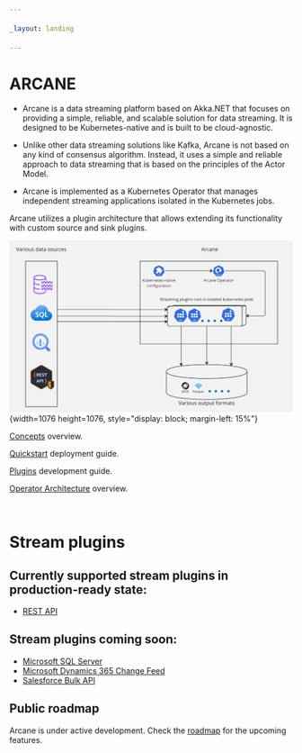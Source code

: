 ```yaml
---

_layout: landing

---
```


# **ARCANE**


* Arcane is a data streaming platform based on Akka.NET that focuses on providing a simple, reliable,
and scalable solution for data streaming. It is designed to be Kubernetes-native and is built to be cloud-agnostic.

* Unlike other data streaming solutions like Kafka, Arcane is not based on any kind of consensus algorithm.
Instead, it uses a simple and reliable approach to data streaming that is based on the principles of the Actor Model.

* Arcane is implemented as a Kubernetes Operator that manages independent streaming applications isolated in the 
Kubernetes jobs.

Arcane utilizes a plugin architecture that allows extending its functionality with
custom source and sink plugins.

![Arcane overview](images/overview.jpg){width=1076 height=1076,  style="display: block; margin-left: 15%"}

[Concepts](concepts.md) overview.

[Quickstart](quickstart.md) deployment guide.

[Plugins](plugins.md) development guide.

[Operator Architecture](architecture.md) overview.

&nbsp;

# Stream plugins

## Currently supported stream plugins in production-ready state:
- [REST API](rest_api/overview.md)

## Stream plugins coming soon:
- [Microsoft SQL Server](https://github.com/SneaksAndData/arcane-stream-sqlserver-change-tracking/issues/7)
- [Microsoft Dynamics 365 Change Feed](https://github.com/SneaksAndData/arcane-stream-cdm-change-feed/issues/7)
- [Salesforce Bulk API](https://github.com/SneaksAndData/arcane-stream-salesforce/issues/5)

## Public roadmap
Arcane is under active development. Check the [roadmap](https://github.com/orgs/SneaksAndData/projects/21) for the upcoming features.
